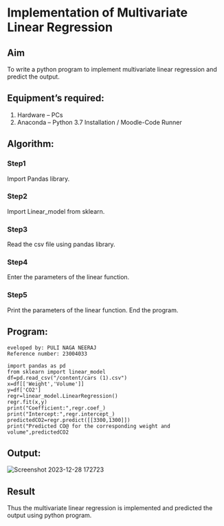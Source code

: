 # Implementation of Multivariate Linear Regression
## Aim
To write a python program to implement multivariate linear regression and predict the output.
## Equipment’s required:
1.	Hardware – PCs
2.	Anaconda – Python 3.7 Installation / Moodle-Code Runner
## Algorithm:
### Step1
Import Pandas library.

### Step2
Import Linear_model from sklearn.

### Step3
Read the csv file using pandas library.

### Step4
Enter the parameters of the linear function.

### Step5
Print the parameters of the linear function. End the program.

## Program:
```
eveloped by: PULI NAGA NEERAJ
Reference number: 23004033

import pandas as pd
from sklearn import linear_model
df=pd.read_csv("/content/cars (1).csv")
x=df[['Weight','Volume']]
y=df['CO2']
regr=linear_model.LinearRegression()
regr.fit(x,y)
print("Coefficient:",regr.coef_)
print("Intercept:",regr.intercept_)
predictedCO2=regr.predict([[3300,1300]])
print("Predicted CO@ for the corresponding weight and volume",predictedCO2
```
## Output:
![Screenshot 2023-12-28 172723](https://github.com/PuliNagaNeeraj/Multivariate-Linear-Regression/assets/138849173/e8c50c2d-b9c5-470f-9c5d-5fbf92b5be8c)

## Result
Thus the multivariate linear regression is implemented and predicted the output using python program.
